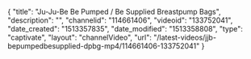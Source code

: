 {
    "title": "Ju-Ju-Be Be Pumped \/ Be Supplied Breastpump Bags",
    "description": "",
    "channelid": "114661406",
    "videoid": "133752041",
    "date_created": "1513357835",
    "date_modified": "1513358808",
    "type": "captivate",
    "layout": "channelVideo",
    "url": "\/latest-videos\/jjb-bepumpedbesupplied-dpbg-mp4\/114661406-133752041"
}